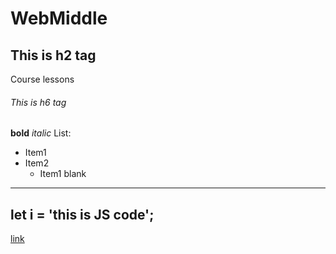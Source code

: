 # WebMiddle
## This is h2 tag
Course lessons
###### This is h6 tag
**bold**
*italic*
List:
* Item1
* Item2
  * Item1 blank
---
let i = 'this is JS code';
---
[link](https://github.com)
